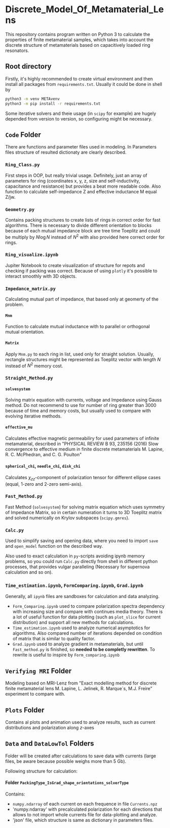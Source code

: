 # Discrete_Model_Of_Metamaterial_Lens
This repository contains program written on Python 3 to calculate the properties of finite metamaterial samples, which takes into account the discrete structure of metamaterials based on capacitively loaded ring resonators.

## Root directory

Firstly, it's highly recommended to create virtual environment and then install all packages from `requirements.txt`. Usually it could be done in shell by
```sh
python3 -m venv METAvenv
python3 -m pip install -r requirements.txt
```
Some iterative solvers and theie usage (in `scipy` for example) are hugely depended from version to version, so configuring might be necessary.

## `Code` Folder 

There are functions and parameter files used in modeling. In Parameters files structure of resulted dictionaty are clearly described.

### `Ring_Class.py`
First steps in OOP, but really trivial usage. Definitely, just an array of parameters for ring (coordinates x, y, z, size and self-inductivity, capacitance and resistance) but provides a beat more readable code. Also function to calculate self-impedance Z and effective inductance M equal Z/jw.

### `Geometry.py`
Contains packing structures to create lists of rings in correct order for fast algorithms. There is necessary to divide different orientation to blocks because of each mutual impedance block are tree time Toeplitz and could be multiply by $N\log N$ instead of $N^2$ with also provided here correct order for rings.

### `Ring_visualize.ipynb`
Jupiter Notebook to create visualization of structure for repots and checking if packing was correct. Because of using `plotly` it's possible to interact smoothly with 3D objects.

### `Impedance_matrix.py`
Calculating mutual part of impedance, that based only at geomerty
of the problem. 

#### `Mnm`

Function to calculate mutual inductance with to parallel or orthogonal mutual orientation.

#### `Matrix`

Apply `Mnm.py` to each ring in list, used only for straight solution. Usually, rectangle structures might be represented  as Toeplitz vector with length $N$ instead of $N^2$ memory cost.

### `Straight_Method.py`

#### `solvesystem`
 Solving matrix equation with currents, voltage and Impedance using Gauss method. 
Do not recommend to use for number of ring greater than 3000 because of time and memory costs, but usually used to compare with evolving iterative methods.

#### `effective_mu`
Calculates effective magnetic permeabiliry for used parameters of infinite metamaterial, 
described in "PHYSICAL REVIEW B 93, 235156 (2016)
Slow convergence to effective medium in finite discrete metamaterials
M. Lapine, R. C. McPhedran, and C. G. Poulton"

#### `spherical_chi`, `needle_chi`, `disk_chi`
Calculates $\chi_{zz}$-component of polarization tensor for different ellipse cases (equal, 1-zero and 2-zero semi-axis).


### `Fast_Method.py`
Fast Method (`solvesystem`) for solving matrix equation which uses symmetry of Impedance Matrix, so
in certain numeration it turns to 3D Toeplitz matrix and solved numerically on Krylov subspaces (`scipy.gmres`).

### `Calc.py`
Used to simplify saving and opening data, where you need to import `save` and `open_model` function on the described way.

Also used to exact calculation in `py`-scripts avoiding ipynb memory problems, so you could run `Calc.py` directly from shell in different python processes, that provides vulgar paralleling (Necessary for supernova calculation and so on).

### `Time_estimation.ipynb`, `FormComparing.ipynb`, `Grad.ipynb`

Generally, all `ipynb` files are sandboxes for calculation and data analyzing.

- `Form_Comparing.ipynb` used to compare polarization spectra dependency with increasing size and compare with continues media theory. There is a lot of useful function for data plotting (such as `plot_slice` for current distribution) and support all new methods for calculations.
- `Time_estimation.ipynb` used to analyze numerical asymptotics for algorithms. Also compared number of iterations depended on condition of matrix that is similar to quality factor.
- `Grad.ipynb` used to analyze gradient in metamaterials, but until `Fast_method.py` is finished, so **needed to be completly rewritten**. To rewrite is useful to inspire by `Form_comparing.ipynb`

## `Verifying MRI` Folder
Modeling based on MRI-Lenz from "Exact modelling method for discrete finite
metamaterial lens
M. Lapine, L. Jelinek, R. Marque´s,
 M.J. Freire" experiment to compare with.

## `Plots` Folder
Contains al plots and animation used to analyze results, such as current distributions and polarization along $z$-axes
## `Data` and `DataLowTol` Folders
Folder will be created after calculations to save data with currents (large files, be aware because possible weighs more than 5 Gb).

Following structure for calculation:
#### Folder `PackingType_IsGrad_shape_orientations_solverType`
Contains:
- `numpy.ndarray` of each current on each frequence in file `Currents.npz`
- 'numpy.ndarray' with precalculated polarization for each directions that allows to not import whole currents file for data-plotting and analyze.
- 'json' file, which structure is same as dictionary in parameters files.
